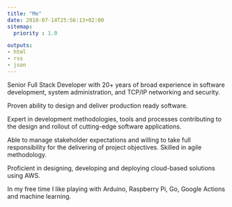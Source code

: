 ```yaml
---
title: "Me"
date: 2018-07-14T25:56:13+02:00
sitemap:
  priority : 1.0

outputs:
- html
- rss
- json
---
```

<p>Senior Full Stack Developer with 20+ years of broad experience in software development, system administration, and TCP/IP networking and security.</p>
<p>Proven ability to design and deliver production ready software.</p>
<p>Expert in development methodologies, tools and processes contributing to the design and rollout of cutting-edge software applications.</p>
<p>Able to manage stakeholder expectations and willing to take full responsibility for the delivering of project objectives. Skilled in agile methodology.</p>
<p>Proficient in designing, developing and deploying cloud-based solutions using AWS.</p>
<p>In my free time I like playing with Arduino, Raspberry Pi, Go, Google Actions and machine learning.</p>

